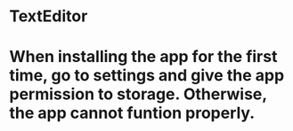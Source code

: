 # TextEditor
# When installing the app for the first time, go to settings and give the app permission to storage. Otherwise, the app cannot funtion properly.

